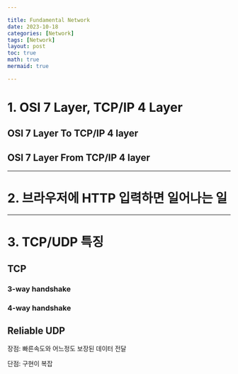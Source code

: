 ```yaml
---

title: Fundamental Network
date: 2023-10-18
categories: [Network]
tags: [Network]
layout: post
toc: true
math: true
mermaid: true

---
```


# 1. OSI 7 Layer, TCP/IP 4 Layer

## OSI 7 Layer To TCP/IP 4 layer

## OSI 7 Layer From TCP/IP 4 layer

---

# 2. 브라우저에 HTTP 입력하면 일어나는 일

---

# 3. TCP/UDP 특징

## TCP

### 3-way handshake

### 4-way handshake

## Reliable UDP

장점: 빠른속도와 어느정도 보장된 데이터 전달

단점: 구현이 복잡
